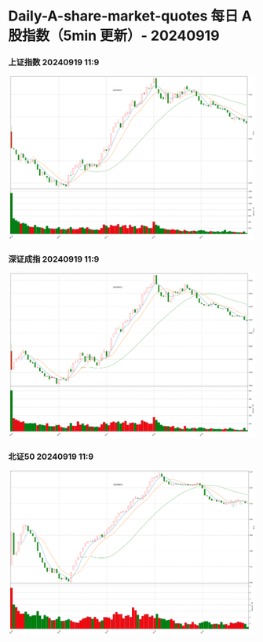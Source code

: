 
# Daily-A-share-market-quotes 每日 A 股指数（5min 更新）- 20240919

### 上证指数 20240919 11:9
![](./fig/2024/9/20240919-sh000001.png)

### 深证成指 20240919 11:9
![](./fig/2024/9/20240919-sz399001.png)

### 北证50 20240919 11:9
![](./fig/2024/9/20240919-bj899050.png)
